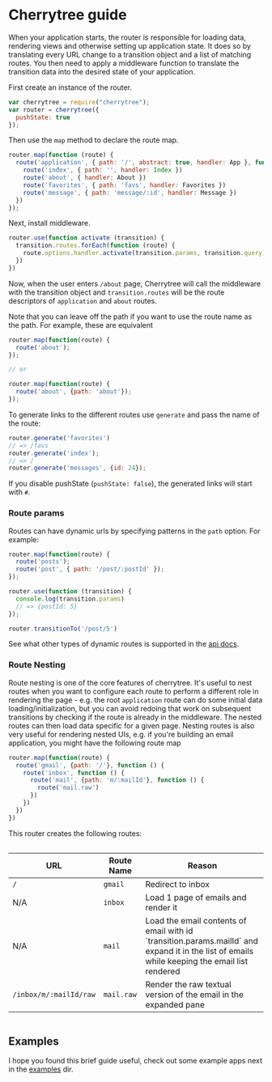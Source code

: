 # Cherrytree guide

When your application starts, the router is responsible for loading data, rendering views and otherwise setting up application state. It does so by translating every URL change to a transition object and a list of matching routes. You then need to apply a middleware function to translate the transition data into the desired state of your application.

First create an instance of the router.

```js
var cherrytree = require("cherrytree");
var router = cherrytree({
  pushState: true
});
```

Then use the `map` method to declare the route map.

```js
router.map(function (route) {
  route('application', { path: '/', abstract: true, handler: App }, function () {
    route('index', { path: '', handler: Index })
    route('about', { handler: About })
    route('favorites', { path: 'favs', handler: Favorites })
    route('message', { path: 'message/:id', handler: Message })
  })
});
```

Next, install middleware.

```js
router.use(function activate (transition) {
  transition.routes.forEach(function (route) {
    route.options.handler.activate(transition.params, transition.query)
  })
})
```

Now, when the user enters `/about` page, Cherrytree will call the middleware with the transition object and `transition.routes` will be the route descriptors of `application` and `about` routes.

Note that you can leave off the path if you want to use the route name as the path. For example, these are equivalent

```js
router.map(function(route) {
  route('about');
});

// or

router.map(function(route) {
  route('about', {path: 'about'});
});
```

To generate links to the different routes use `generate` and pass the name of the route:

```js
router.generate('favorites')
// => /favs
router.generate('index');
// => /
router.generate('messages', {id: 24});
```

If you disable pushState (`pushState: false`), the generated links will start with `#`.

### Route params

Routes can have dynamic urls by specifying patterns in the `path` option. For example:

```js
router.map(function(route) {
  route('posts');
  route('post', { path: '/post/:postId' });
});

router.use(function (transition) {
  console.log(transition.params)
  // => {postId: 5}
});

router.transitionTo('/post/5')
```

See what other types of dynamic routes is supported in the [api docs](api.md#dynamic-paths).

### Route Nesting

Route nesting is one of the core features of cherrytree. It's useful to nest routes when you want to configure each route to perform a different role in rendering the page - e.g. the root `application` route can do some initial data loading/initialization, but you can avoid redoing that work on subsequent transitions by checking if the route is already in the middleware. The nested routes can then load data specific for a given page. Nesting routes is also very useful for rendering nested UIs, e.g. if you're building an email application, you might have the following route map

```js
router.map(function(route) {
  route('gmail', {path: '/'}, function () {
    route('inbox', function () {
      route('mail', {path: 'm/:mailId'}, function () {
        route('mail.raw')
      })
    })
  })
})
```

This router creates the following routes:

<div style="overflow: auto">
  <table>
    <thead>
    <tr>
      <th>URL</th>
      <th>Route Name</th>
      <th>Reason</th>
    </tr>
    </thead>
    <tr>
      <td><code>/</code></td>
      <td><code>gmail</code></td>
      <td>Redirect to inbox</td>
    </tr>
    <tr>
      <td>N/A</td>
      <td><code>inbox</code></td>
      <td>Load 1 page of emails and render it</td>
    </tr>
    <tr>
      <td>N/A</td>
      <td><code>mail</code></td>
      <td>Load the email contents of email with id `transition.params.mailId` and expand it in the list of emails while keeping the email list rendered</td>
    </tr>
    <tr>
      <td><code>/inbox/m/:mailId/raw</code></td>
      <td><code>mail.raw</code></td>
      <td>Render the raw textual version of the email in the expanded pane</td>
    </tr>
  </table>
</div>

## Examples

I hope you found this brief guide useful, check out some example apps next in the [examples](../examples) dir.
